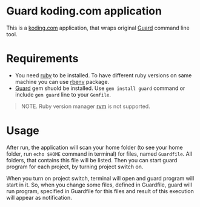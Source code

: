 # Guard koding.com application

This is a [koding.com](http://koding.com) application, that wraps original [Guard](http://github.com/guard/guard) command line tool.

# Requirements

* You need [ruby](https://www.ruby-lang.org/) to be installed. To have different ruby versions on same machine you can
  use [rbenv](https://github.com/sstephenson/rbenv) package.
* [Guard](https://github.com/guard/guard) gem shuold be installed. Use `gem install guard` command or include `gem guard`
  line to your `Gemfile`.

> NOTE. Ruby version manager [rvm](http://rvm.io) is not supported.

# Usage

After run, the application will scan your home folder (to see your home folder, run `echo $HOME` command in terminal)
for files, named `Guardfile`. All folders, that contains this file will be listed. Then you can start guard program
for each project, by turning project switch on.

When you turn on project switch, terminal will open and guard program will start in it. So, when you change some files,
defined in Guardfile, guard will run program, specified in Guardfile for this files and result of this execution will
appear as notification.